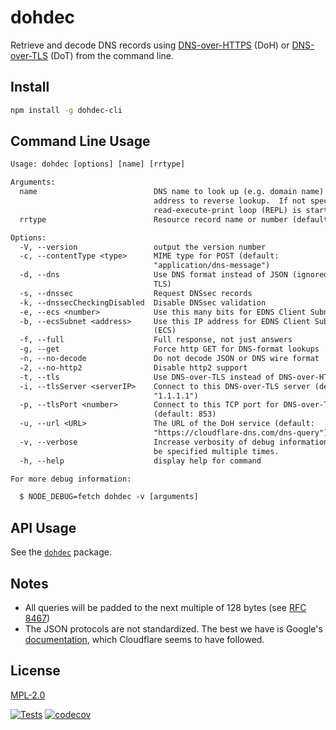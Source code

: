 # dohdec

Retrieve and decode DNS records using
[DNS-over-HTTPS](https://tools.ietf.org/html/rfc8484) (DoH) or
[DNS-over-TLS](https://tools.ietf.org/html/rfc7858) (DoT) from the command line.

## Install

```bash
npm install -g dohdec-cli
```

## Command Line Usage

```txt
Usage: dohdec [options] [name] [rrtype]

Arguments:
  name                          DNS name to look up (e.g. domain name) or IP
                                address to reverse lookup.  If not specified, a
                                read-execute-print loop (REPL) is started.
  rrtype                        Resource record name or number (default: "A")

Options:
  -V, --version                 output the version number
  -c, --contentType <type>      MIME type for POST (default:
                                "application/dns-message")
  -d, --dns                     Use DNS format instead of JSON (ignored for
                                TLS)
  -s, --dnssec                  Request DNSsec records
  -k, --dnssecCheckingDisabled  Disable DNSsec validation
  -e, --ecs <number>            Use this many bits for EDNS Client Subnet (ECS)
  -b, --ecsSubnet <address>     Use this IP address for EDNS Client Subnet
                                (ECS)
  -f, --full                    Full response, not just answers
  -g, --get                     Force http GET for DNS-format lookups
  -n, --no-decode               Do not decode JSON or DNS wire format
  -2, --no-http2                Disable http2 support
  -t, --tls                     Use DNS-over-TLS instead of DNS-over-HTTPS
  -i, --tlsServer <serverIP>    Connect to this DNS-over-TLS server (default:
                                "1.1.1.1")
  -p, --tlsPort <number>        Connect to this TCP port for DNS-over-TLS
                                (default: 853)
  -u, --url <URL>               The URL of the DoH service (default:
                                "https://cloudflare-dns.com/dns-query")
  -v, --verbose                 Increase verbosity of debug information.  May
                                be specified multiple times.
  -h, --help                    display help for command

For more debug information:

  $ NODE_DEBUG=fetch dohdec -v [arguments]
```

## API Usage

See the [`dohdec`](../dohdec) package.

## Notes

- All queries will be padded to the next multiple of 128 bytes (see [RFC 8467](https://datatracker.ietf.org/doc/html/rfc8467#section-4.1))
- The JSON protocols are not standardized.  The best we have is Google's [documentation](https://developers.google.com/speed/public-dns/docs/doh/json), which Cloudflare seems to have followed.

## License

[MPL-2.0](https://www.mozilla.org/en-US/MPL/2.0/)

[![Tests](https://github.com/hildjj/dohdec/actions/workflows/node.js.yml/badge.svg)](https://github.com/hildjj/dohdec/actions/workflows/node.js.yml)
[![codecov](https://codecov.io/gh/hildjj/dohdec/branch/main/graph/badge.svg?token=qYy1UyK9S5)](https://codecov.io/gh/hildjj/dohdec)
